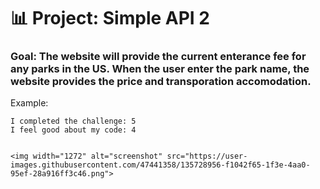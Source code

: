 # 📊 Project: Simple API 2

### Goal: The website will provide the current enterance fee for any parks in the US. When the user enter the park name, the website provides the price and transporation accomodation.
Example:
```
I completed the challenge: 5
I feel good about my code: 4


<img width="1272" alt="screenshot" src="https://user-images.githubusercontent.com/47441358/135728956-f1042f65-1f3e-4aa0-95ef-28a916ff3c46.png">


